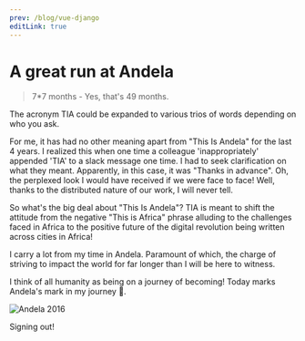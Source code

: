 ```yaml
---
prev: /blog/vue-django
editLink: true
---
```


# A great run at Andela

> 7\*7 months - Yes, that's 49 months.

The acronym TIA could be expanded to various trios of words depending on who you ask.

For me, it has had no other meaning apart from "This Is Andela" for the last 4 years. I realized this when one time a colleague 'inappropriately' appended 'TIA' to a slack message one time. I had to seek clarification on what they meant. Apparently, in this case, it was "Thanks in advance". Oh, the perplexed look I would have received if we were face to face! Well, thanks to the distributed nature of our work, I will never tell.

So what's the big deal about "This Is Andela"? TIA is meant to shift the attitude from the negative "This is Africa" phrase alluding to the challenges faced in Africa to the positive future of the digital revolution being written across cities in Africa!

I carry a lot from my time in Andela. Paramount of which, the charge of striving to impact the world for far longer than I will be here to witness.

I think of all humanity as being on a journey of becoming! Today marks Andela's mark in my journey :clinking_glasses:.

![Andela 2016](../../.vuepress/public/images/andela-2016.jpg)

<div class="center">
  Signing out!
</div>

<Disqus />
